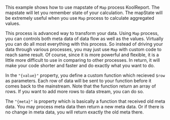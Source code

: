 This example shows how to use mapstate of `Map` process KoolReport. The mapstate will let you remember state of your calculation. The mapState will be extremely useful when you use `Map` process to calculate aggregated values. 

This process is advanced way to transform your data. Using `Map` process, you can controls both meta data of data flow as well as the values. Virtually you can do all most everything with this process. So instead of driving your data through various processes, you may just use `Map` with custom code to reach same result. Of course, since it is more powerful and flexible, it is a little more difficult to use in comparing to other processes. In return, it will make your code shorter and faster and do exactly what you want to do.

In the `"{value}"` property, you define a custom function which recieved `$row` as parameters. Each row of data will be sent to your function before it comes back to the mainstream. Note that the function return an array of rows. If you want to add more rows to data stream, you can do so.

The `"{meta}"` is property which is basically a function that received old meta data. You may process meta data then return a new meta data. Or if there is no change in meta data, you will return exactly the old meta there.

